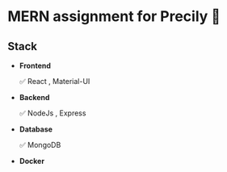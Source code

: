 # MERN assignment for Precily 🎉

## Stack
- **Frontend**
   
   ✅ React , Material-UI
- **Backend**
   
   ✅ NodeJs , Express
- **Database**
   
   ✅ MongoDB
- **Docker**


